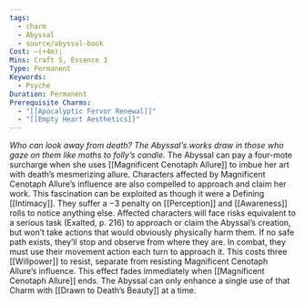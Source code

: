 ```yaml
---
tags:
  - charm
  - Abyssal
  - source/abyssal-book
Cost: —(+4m); 
Mins: Craft 5, Essence 3
Type: Permanent
Keywords:
  - Psyche
Duration: Permanent
Prerequisite Charms:
  - "[[Apocalyptic Fervor Renewal]]"
  - "[[Empty Heart Aesthetics]]"
---
```

*Who can look away from death? The Abyssal’s works draw in those who gaze on them like moths to folly’s candle.*
The Abyssal can pay a four-mote surcharge when she uses [[Magnificent Cenotaph Allure]] to imbue her art with death’s mesmerizing allure. Characters affected by Magnificent Cenotaph Allure’s influence are also compelled to approach and claim her work. This fascination can be exploited as though it were a Defining [[Intimacy]]. They suffer a −3 penalty on [[Perception]] and [[Awareness]] rolls to notice anything else.
Affected characters will face risks equivalent to a serious task (Exalted, p. 216) to approach or claim the Abyssal’s creation, but won’t take actions that would obviously physically harm them. If no safe path exists, they’ll stop and observe from where they are. In combat, they must use their movement action each turn to approach it.
This costs three [[Willpower]] to resist, separate from resisting Magnificent Cenotaph Allure’s influence.
This effect fades immediately when [[Magnificent Cenotaph Allure]] ends. The Abyssal can only enhance a single use of that Charm with [[Drawn to Death’s Beauty]] at a time.